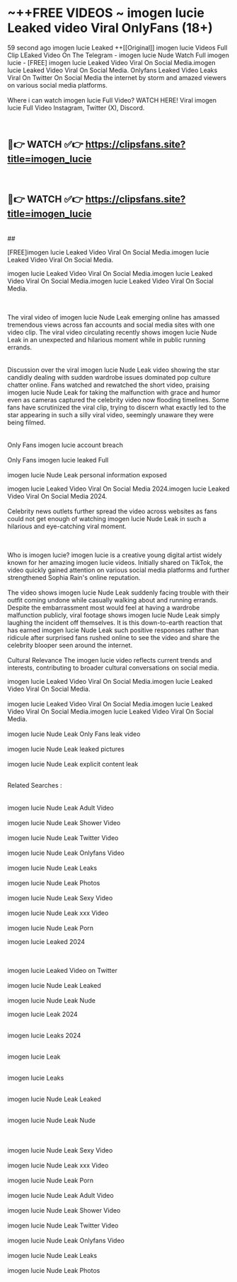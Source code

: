 # ~++FREE VIDEOS ~ imogen lucie Leaked video Viral OnlyFans (18+)<br>


59 second ago imogen lucie Leaked ++[[Original]] imogen lucie Videos Full Clip LEaked Video On The Telegram  - imogen lucie Nude  Watch Full imogen lucie - [FREE] imogen lucie Leaked Video Viral On Social Media.imogen lucie Leaked Video Viral On Social Media.   Onlyfans Leaked Video Leaks Viral On Twitter On Social Media the internet by storm and amazed viewers on various social media platforms. <br><br>
Where i can watch imogen lucie Full Video? WATCH HERE! Viral imogen lucie Full Video Instagram, Twitter (X), Discord. <br>


 <br>

##  🔴👉 WATCH ✅👉  <a href="https://clipsfans.site?title=imogen_lucie&ref=git">https://clipsfans.site?title=imogen_lucie</a> <br>
  <br>

##  🔴👉 WATCH ✅👉  <a href="https://clipsfans.site?title=imogen_lucie&ref=git">https://clipsfans.site?title=imogen_lucie</a> <br>
  <br>
  ##



[FREE]imogen lucie Leaked Video Viral On Social Media.imogen lucie Leaked Video Viral On Social Media. <br>

imogen lucie Leaked Video Viral On Social Media.imogen lucie Leaked Video Viral On Social Media.imogen lucie Leaked Video Viral On Social Media. <br>


  <br>

  <br>
The viral video of imogen lucie Nude Leak emerging online has amassed tremendous views across fan accounts and social media sites with one video clip. The viral video circulating recently shows imogen lucie Nude Leak in an unexpected and hilarious moment while in public running errands.<br>
<br>


<br>
Discussion over the viral imogen lucie Nude Leak video showing the star candidly dealing with sudden wardrobe issues dominated pop culture chatter online. Fans watched and rewatched the short video, praising imogen lucie Nude Leak for taking the malfunction with grace and humor even as cameras captured the celebrity video now flooding timelines. Some fans have scrutinized the viral clip, trying to discern what exactly led to the star appearing in such a silly viral video, seemingly unaware they were being filmed.<br>
<br>
<br> 
Only Fans imogen lucie account breach<br>
<br>
Only Fans imogen lucie leaked Full <br>
<br>
imogen lucie Nude Leak personal information exposed<br>

imogen lucie Leaked Video Viral On Social Media 2024.imogen lucie Leaked Video Viral On Social Media 2024. <br>
<br>
Celebrity news outlets further spread the video across websites as fans could not get enough of watching imogen lucie Nude Leak in such a hilarious and eye-catching viral moment.<br>
<br>

<br>
Who is imogen lucie? imogen lucie is a creative young digital artist widely known for her amazing imogen lucie videos. Initially shared on TikTok, the video quickly gained attention on various social media platforms and further strengthened Sophia Rain's online reputation.<br>
<br>
The video shows imogen lucie Nude Leak suddenly facing trouble with their outfit coming undone while casually walking about and running errands. Despite the embarrassment most would feel at having a wardrobe malfunction publicly, viral footage shows imogen lucie Nude Leak simply laughing the incident off themselves. It is this down-to-earth reaction that has earned imogen lucie Nude Leak such positive responses rather than ridicule after surprised fans rushed online to see the video and share the celebrity blooper seen around the internet.<br>
<br>
Cultural Relevance The imogen lucie video reflects current trends and interests, contributing to broader cultural conversations on social media.<br>

imogen lucie Leaked Video Viral On Social Media.imogen lucie Leaked Video Viral On Social Media.<br>
<br>
imogen lucie Leaked Video Viral On Social Media.imogen lucie Leaked Video Viral On Social Media.imogen lucie Leaked Video Viral On Social Media.<br>
<br>
imogen lucie Nude Leak Only Fans leak video<br>
<br>
imogen lucie Nude Leak leaked pictures<br>
<br>
imogen lucie Nude Leak explicit content leak<br>


<br>
Related Searches :<br>
<br>

<br>
imogen lucie Nude Leak Adult Video<br>
<br>
imogen lucie Nude Leak Shower Video<br>
<br>
imogen lucie Nude Leak Twitter Video<br>
<br>
imogen lucie Nude Leak Onlyfans Video<br>
<br>
imogen lucie Nude Leak Leaks<br>
<br>
imogen lucie Nude Leak Photos<br>

<br>
imogen lucie Nude Leak Sexy Video<br>
<br>
imogen lucie Nude Leak xxx Video<br>
<br>
imogen lucie Nude Leak Porn<br>

imogen lucie  Leaked 2024 <br> <br>
<br>

imogen lucie Leaked Video on Twitter <br>
<br>
imogen lucie Nude Leak Leaked<br>
<br>
imogen lucie Nude Leak Nude<br>


imogen lucie  Leak 2024 <br> <br>



imogen lucie  Leaks 2024 <br> <br>



 
imogen lucie  Leak<br> <br>



imogen lucie  Leaks<br> <br>


imogen lucie Nude Leak Leaked<br> <br>

imogen lucie Nude Leak Nude<br> <br>
<br> <br>
imogen lucie Nude Leak Sexy Video
<br> <br>
imogen lucie Nude Leak xxx Video
<br> <br>
imogen lucie Nude Leak Porn
<br> <br>
imogen lucie Nude Leak Adult Video
<br> <br>
imogen lucie Nude Leak Shower Video
<br> <br>
imogen lucie Nude Leak Twitter Video
<br> <br>
imogen lucie Nude Leak Onlyfans Video
<br> <br>
imogen lucie Nude Leak Leaks
<br> <br>
imogen lucie Nude Leak Photos






</p>




 



</p>










